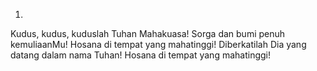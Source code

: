 1.
Kudus, kudus, kuduslah Tuhan Mahakuasa! Sorga dan bumi
penuh kemuliaanMu! Hosana di tempat yang mahatinggi!
Diberkatilah Dia yang datang dalam nama Tuhan! Hosana
di tempat yang mahatinggi!